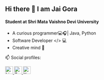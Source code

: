 ## Hi there 👋 I am Jai Gora

#### Student at Shri Mata Vaishno Devi University
 * A curious programmer💻🎧| Java, Python
 * Software Developer </> 💻
 * Creative mind 💭

📫 Social profiles:

<a href="https://www.linkedin.com/in/jai-gora-893343194/">
  <img src="https://github.com/dmhendricks/signature-social-icons/blob/master/icons/round-flat-filled/35px/linkedin.png" alt="LinkedIn" title="LinkedIn" width="25" height="25" />
</a>
<a href="https://twitter.com/jaigora24/">
  <img src="https://cdn.jsdelivr.net/gh/dmhendricks/signature-social-icons/icons/round-flat-filled/50px/twitter.png" alt="Twitter" title="Twitter" width="25" height="25" />
</a>
<a href="https://www.youtube.com/channel/UCD0I65vEOMz7iO1As-KXwNw?view_as=subscriber">
  <img src="https://github.com/dmhendricks/signature-social-icons/blob/master/icons/round-flat-filled/35px/youtube.png" alt="YouTube" title="YouTube" width="25" height="25" />
</a>
